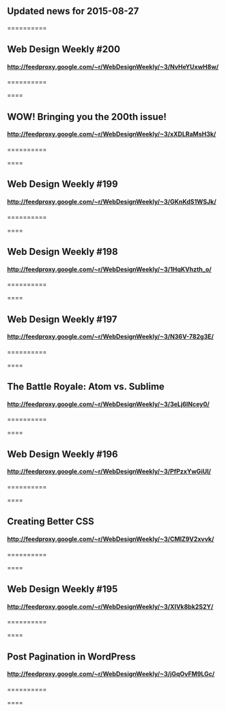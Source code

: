 ## Updated news for 2015-08-27 

==========
## Web Design Weekly #200
#### http://feedproxy.google.com/~r/WebDesignWeekly/~3/NvHeYUxwH8w/

==========

====
## WOW! Bringing you the 200th issue!
#### http://feedproxy.google.com/~r/WebDesignWeekly/~3/xXDLRaMsH3k/

==========

====
## Web Design Weekly #199
#### http://feedproxy.google.com/~r/WebDesignWeekly/~3/GKnKdS1WSJk/

==========

====
## Web Design Weekly #198
#### http://feedproxy.google.com/~r/WebDesignWeekly/~3/1HqKVhzth_o/

==========

====
## Web Design Weekly #197
#### http://feedproxy.google.com/~r/WebDesignWeekly/~3/N36V-782g3E/

==========

====
## The Battle Royale: Atom vs. Sublime
#### http://feedproxy.google.com/~r/WebDesignWeekly/~3/3eLj6INcey0/

==========

====
## Web Design Weekly #196
#### http://feedproxy.google.com/~r/WebDesignWeekly/~3/PfPzxYwGiUI/

==========

====
## Creating Better CSS
#### http://feedproxy.google.com/~r/WebDesignWeekly/~3/CMlZ9V2xvvk/

==========

====
## Web Design Weekly #195
#### http://feedproxy.google.com/~r/WebDesignWeekly/~3/XIVk8bk2S2Y/

==========

====
## Post Pagination in WordPress
#### http://feedproxy.google.com/~r/WebDesignWeekly/~3/jGqOvFM9LGc/

==========

====
